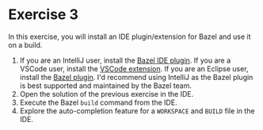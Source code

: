 # Exercise 3

In this exercise, you will install an IDE plugin/extension for Bazel and use it on a build.

1. If you are an IntelliJ user, install the [Bazel IDE plugin](https://ij.bazel.build/). If you are a VSCode user, install the [VSCode extension](https://github.com/bazelbuild/vscode-bazel). If you are an Eclipse user, install the [Bazel plugin](https://marketplace.eclipse.org/content/bazel-eclipse-feature). I'd recommend using IntelliJ as the Bazel plugin is best supported and maintained by the Bazel team.
2. Open the solution of the previous exercise in the IDE.
3. Execute the Bazel `build` command from the IDE.
4. Explore the auto-completion feature for a `WORKSPACE` and `BUILD` file in the IDE.